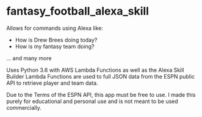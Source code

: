 # fantasy_football_alexa_skill
Allows for commands using Alexa like:
* How is Drew Brees doing today?
* How is my fantasy team doing?

... and many more

Uses Python 3.6 with AWS Lambda Functions as well as the Alexa Skill Builder
Lambda Functions are used to full JSON data from the ESPN public API to retrieve player and team data.


Due to the Terms of the ESPN API, this app must be free to use. I made this purely for educational and personal use and is not meant to be used commercially.

